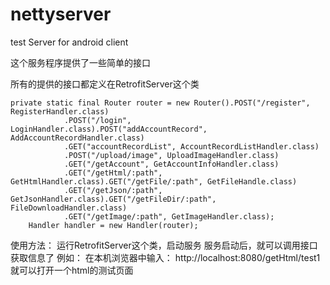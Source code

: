 # nettyserver
test Server for android client 

这个服务程序提供了一些简单的接口

所有的提供的接口都定义在RetrofitServer这个类
```
private static final Router router = new Router().POST("/register", RegisterHandler.class)
			.POST("/login", LoginHandler.class).POST("addAccountRecord", AddAccountRecordHandler.class)
			.GET("accountRecordList", AccountRecordListHandler.class)
			.POST("/upload/image", UploadImageHandler.class)
			.GET("/getAccount", GetAccountInfoHandler.class)
			.GET("/getHtml/:path", GetHtmlHandler.class).GET("/getFile/:path", GetFileHandle.class)
			.GET("/getJson/:path", GetJsonHandler.class).GET("/getFileDir/:path", FileDownloadHandler.class)
			.GET("/getImage/:path", GetImageHandler.class);
	Handler handler = new Handler(router);
```

使用方法：
运行RetrofitServer这个类，启动服务
服务启动后，就可以调用接口获取信息了
例如：
在本机浏览器中输入：
http://localhost:8080/getHtml/test1
就可以打开一个html的测试页面
